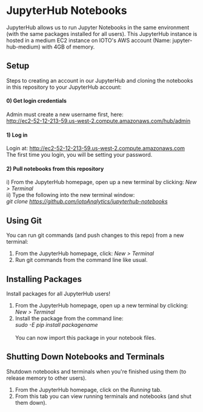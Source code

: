 # JupyterHub Notebooks
JupyterHub allows us to run Jupyter Notebooks in the same environment (with the same packages installed for all users).
This JupyterHub instance is hosted in a medium EC2 instance on IOTO's AWS account (Name: jupyter-hub-medium) with 4GB of memory.

## Setup
Steps to creating an account in our JupyterHub and cloning the notebooks in this repository to your JupyterHub account:

#### 0) Get login credentials

Admin must create a new username first, here:<br/>
http://ec2-52-12-213-59.us-west-2.compute.amazonaws.com/hub/admin

#### 1) Log in

Login at:
http://ec2-52-12-213-59.us-west-2.compute.amazonaws.com<br/>
The first time you login, you will be setting your password.

#### 2) Pull notebooks from this repository

i) From the JupyterHub homepage, open up a new terminal by clicking: _New > Terminal_<br/>
ii) Type the following into the new terminal window:<br/>
_git clone https://github.com/iotoAnalytics/jupyterhub-notebooks_

## Using Git

You can run git commands (and push changes to this repo) from a new terminal:

1) From the JupyterHub homepage, click: _New > Terminal_
2) Run git commands from the command line like usual.

## Installing Packages

Install packages for all JupyterHub users!

1) From the JupyterHub homepage, open up a new terminal by clicking: _New > Terminal_<br/>
2) Install the package from the command line:<br/>
_sudo -E pip install packagename_<br/><br/>
You can now import this package in your notebook files.

## Shutting Down Notebooks and Terminals
Shutdown notebooks and terminals when you're finished using them (to release memory to other users).

1) From the JupyterHub homepage, click on the _Running_ tab.
2) From this tab you can view running terminals and notebooks (and shut them down).
